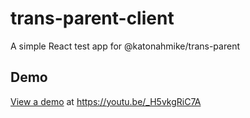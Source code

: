 # trans-parent-client
A simple React test app for @katonahmike/trans-parent
## Demo
[View a demo](https://youtu.be/_H5vkgRiC7A) at https://youtu.be/_H5vkgRiC7A